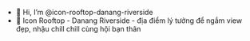 - 👋 Hi, I’m @icon-rooftop-danang-riverside
- 👀 Icon Rooftop - Danang Riverside - địa điểm lý tưởng để ngắm view đẹp, nhậu chill chill cùng hội bạn thân
<!---
icon-rooftop-danang-riverside/icon-rooftop-danang-riverside is a ✨ special ✨ repository because its `README.md` (this file) appears on your GitHub profile.
You can click the Preview link to take a look at your changes.
--->
